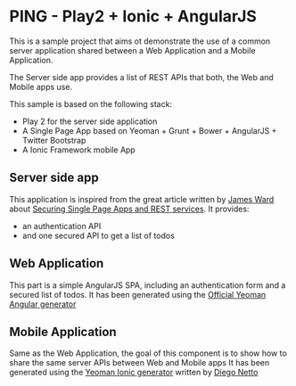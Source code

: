 PING - Play2 + Ionic + AngularJS
===============================

This is a sample project that aims ot demonstrate the use of a common server application shared between a Web Application and a Mobile Application.

The Server side app provides a list of REST APIs that both, the Web and Mobile apps use.

This sample is based on the following stack:
- Play 2 for the server side application
- A Single Page App based on Yeoman + Grunt + Bower + AngularJS + Twitter Bootstrap
- A Ionic Framework mobile App

Server side app
---------------
This application is inspired from the great article written by [James Ward](https://twitter.com/_JamesWard) about [Securing Single Page Apps and REST services](http://www.jamesward.com/2013/05/13/securing-single-page-apps-and-rest-services).
It provides:
- an authentication API
- and one secured API to get a list of todos

Web Application
---------------
This part is a simple AngularJS SPA, including an authentication form and a secured list of todos.
It has been generated using the [Official Yeoman Angular generator](https://github.com/yeoman/generator-angular)

Mobile Application
------------------
Same as the Web Application, the goal of this component is to show how to share the same server APIs between Web and Mobile apps
It has been generated using the [Yeoman Ionic generator](https://github.com/diegonetto/generator-ionic) written by [Diego Netto](https://github.com/diegonetto)
